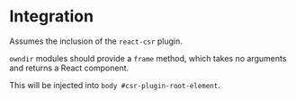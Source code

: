 
# Integration

Assumes the inclusion of the `react-csr` plugin.

`owndir` modules should provide a `frame` method, which takes no arguments and returns a React component.

This will be injected into `body #csr-plugin-root-element`.

